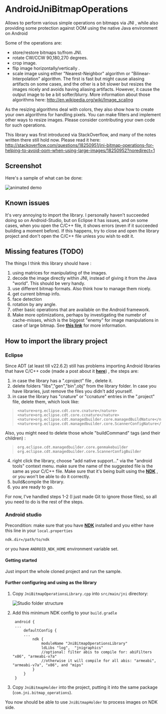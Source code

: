 # AndroidJniBitmapOperations

Allows to perform various simple operations on bitmaps via JNI , while also providing some protection against OOM using the native Java environment on Android

Some of the operations are:
 - store/restore bitmaps to/from JNI.
 - rotate CW/CCW 90,180,270 degrees.
 - crop image.
 - flip image horizontally/vertically .
 - scale image using either "Nearest-Neighbor" algorithm or "Bilinear-Interpolation" algorithm.
 The first is fast but might cause aliasing artifacts on some cases, and the other is a bit slower but resizes the images nicely and avoids having aliasing artifacts. 
 However, it cause the output image to be a bit softer/blurry. 
 More information about those algorithms here:
 http://en.wikipedia.org/wiki/Image_scaling
 
As the resizing algorithms deal with colors, they also show how to create your own algorithms for handling pixels. 
You can make filters and implement other ways to resize images. Please consider contributing your own code for such operations.

This library was first introduced via StackOverflow, and many of the notes written there still hold now.
Please read it here:
http://stackoverflow.com/questions/18250951/jni-bitmap-operations-for-helping-to-avoid-oom-when-using-large-images/18250952?noredirect=1

## Screenshot
Here's a sample of what can be done:

![animated demo](https://raw.githubusercontent.com/AndroidDeveloperLB/AndroidJniBitmapOperations/master/demo.gif)

## Known issues
It's very annoying to import the library. I personally haven't succeeded doing so on Android-Studio, but on Eclipse it has issues, and on some cases, when you open the C/C++ file, it shows errors (even if it succeeded building a moment before). If this happens, try to close and open the library project and don't open the C/C++ file unless you wish to edit it.

## Missing features (TODO)

The things I think this library should have :

 1. using matrices for manipulating of the images.
 2. decode the image directly within JNI, instead of giving it from the Java "world". This should be very handy.
 3. use different bitmap formats. Also think how to manage them nicely.                                                            
 4. get current bitmap info.
 5. face detection
 6. rotation by any angle. 
 7. other basic operations that are available on the Android framework.
 8. Make more optimizations, perhaps by investigating the numebr of cache-misses, which is the biggest "enemy" for image manipulations in case of large bitmap. See [**this link**][3] for more information. 

## How to import the library project
### Eclipse

Since ADT (at least till v22.6.2) still has problems importing Android libraries that have C/C++ code (made a post about it [**here**][1]) , the steps are:

 1. in case the library has a ".cproject" file , delete it. 
 2. delete folders "libs","gen","bin",obj" from the library folder. In case you have libraries, just remove the files you didn't add yourself.
 3. in case the library has "cnature" or "ccnature" entries in the ".project" file, delete them, which look like:

 >     <nature>org.eclipse.cdt.core.cnature</nature>
 >     <nature>org.eclipse.cdt.core.ccnature</nature>
 >     <nature>org.eclipse.cdt.managedbuilder.core.managedBuildNature</nature>
>     <nature>org.eclipse.cdt.managedbuilder.core.ScannerConfigNature</nature>
  Also, you might need to delete those whole "buildCommand" tags (and their children) :

  >     org.eclipse.cdt.managedbuilder.core.genmakebuilder
  >     org.eclipse.cdt.managedbuilder.core.ScannerConfigBuilder

 4. right click the library, choose "add native support..." via the "android tools" context menu. make sure the name of the suggested file is the same as your C/C++ file. Make sure that it's being built using the [**NDK**][2] , or you won't be able to do it correctly.
 5. build&compile the library. 
 6. you are ready to go.


For now, I've handled steps 1-2 (I just made Git to ignore those files), so all you need to do is the rest of the steps.

### Android studio

Precondition: make sure that you have [**NDK**][2] installed and you either have this line in your `local.properties`

`ndk.dir=/path/to/ndk`

or you have `ANDROID_NDK_HOME` environment variable set.

#### Getting started

Just import the whole cloned project and run the sample.

#### Further configuring and using as the library

 1. Copy `JniBitmapOperationsLibrary.cpp` into `src/main/jni` directory:
 
    ![Studio folder structure](https://s3.amazonaws.com/uploads.hipchat.com/22412/120721/qZyoFrgpUnFmnHu/upload.png)
 2. Add this minimum NDK config to your `build.gradle`
    
    ```
     android {
     ...
         defaultConfig {
         ...
             ndk {
                 moduleName "JniBitmapOperationsLibrary"
                 ldLibs "log",  "jnigraphics"
                 //optional: filter abis to compile for: abiFilters "x86", "armeabi-v7a"
                 //otherwise it will compile for all abis: "armeabi", "armeabi-v7a", "x86", and "mips"
             }
         }
     }
     ```
    
 3. Copy `JniBitmapHolder` into the project, putting it into the same package (`com.jni.bitmap_operations`).
 
You now should be able to use `JniBitmapHolder` to process images on NDK side.
 
 
[1]: http://stackoverflow.com/questions/22263253/how-to-correctly-import-an-android-library-with-jni-code/22956790?noredirect=1#comment35057887_22956790

 [2]: https://developer.android.com/tools/sdk/ndk/index.html
 
 [3]: http://www.powershow.com/view/29fcd-NjRmN/Fast_matrix_multiplication_Cache_usage_powerpoint_ppt_presentation
